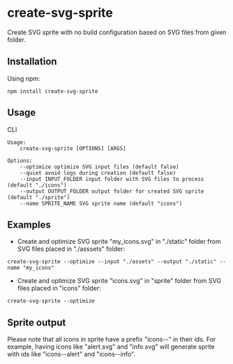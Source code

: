 # create-svg-sprite
Create SVG sprite with no build configuration based on SVG files from given folder.

## Installation
Using npm:
```
npm install create-svg-sprite
```

## Usage
CLI
```
Usage:
    create-svg-sprite [OPTIONS] [ARGS]

Options:
    --optimize optimize SVG input files (default false)
    --quiet avoid logs during creation (default false)
    --input INPUT_FOLDER input folder with SVG files to process (default "./icons")
    --output OUTPUT_FOLDER output folder for created SVG sprite (default "./sprite")
    --name SPRITE_NAME SVG sprite name (default "icons")
```

## Examples
- Create and optimize SVG sprite "my_icons.svg" in "./static" folder from SVG files placed in "./asssets" folder:
```
create-svg-sprite --optimize --input "./assets" --output "./static" --name "my_icons"
```
- Create and optimize SVG sprite "icons.svg" in "sprite" folder from SVG files placed in "icons" folder:
```
create-svg-sprite --optimize
```

## Sprite output
Please note that all icons in sprite have a prefix "icons--" in their ids. For example, having icons like "alert.svg" and "info.svg" will generate sprite with ids like "icons--alert" and "icons--info".
